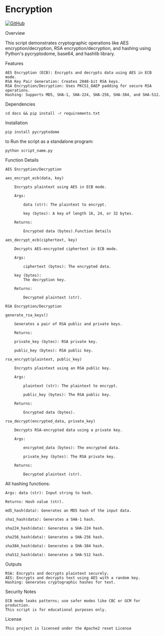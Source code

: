 # Encryption
<a href="https://github.com/BhargavLimbad786"><img src="https://img.shields.io/badge/GitHub-100000?style=for-the-badge&logo=github&logoColor=white" alt="GitHub"/></a>

Overview

  This script demonstrates cryptographic operations like AES encryption/decryption, RSA encryption/decryption, and hashing using Python's pycryptodome, base64, and hashlib library.

Features

    AES Encryption (ECB): Encrypts and decrypts data using AES in ECB mode.
    RSA Key Pair Generation: Creates 2048-bit RSA keys.
    RSA Encryption/Decryption: Uses PKCS1_OAEP padding for secure RSA operations.
    Hashing: Supports MD5, SHA-1, SHA-224, SHA-256, SHA-384, and SHA-512.

Dependencies 

    cd docs && pip install -r requirements.txt

Installation

    pip install pycryptodome

to Run the script as a standalone program:

    python script_name.py

Function Details

    AES Encryption/Decryption

    aes_encrypt_ecb(data, key)

        Encrypts plaintext using AES in ECB mode.

        Args:

            data (str): The plaintext to encrypt.

            key (bytes): A key of length 16, 24, or 32 bytes.

        Returns:

            Encrypted data (bytes).Function Details
        
    aes_decrypt_ecb(ciphertext, key)

        Decrypts AES-encrypted ciphertext in ECB mode.

        Args:

            ciphertext (bytes): The encrypted data.

        key (bytes):
            The decryption key.

        Returns:

            Decrypted plaintext (str).

    RSA Encryption/Decryption

    generate_rsa_keys()

        Generates a pair of RSA public and private keys.

        Returns:

        private_key (bytes): RSA private key.

        public_key (bytes): RSA public key.

    rsa_encrypt(plaintext, public_key)

        Encrypts plaintext using an RSA public key.

        Args:

            plaintext (str): The plaintext to encrypt.

            public_key (bytes): The RSA public key.

        Returns:

            Encrypted data (bytes).

    rsa_decrypt(encrypted_data, private_key)

        Decrypts RSA-encrypted data using a private key.

        Args:

            encrypted_data (bytes): The encrypted data.

            private_key (bytes): The RSA private key.

        Returns:

            Decrypted plaintext (str).

                 
All hashing functions:

    Args: data (str): Input string to hash.

    Returns: Hash value (str).

    md5_hash(data): Generates an MD5 hash of the input data.

    sha1_hash(data): Generates a SHA-1 hash.

    sha224_hash(data): Generates a SHA-224 hash.

    sha256_hash(data): Generates a SHA-256 hash.

    sha384_hash(data): Generates a SHA-384 hash.

    sha512_hash(data): Generates a SHA-512 hash.


Outputs

    RSA: Encrypts and decrypts plaintext securely.
    AES: Encrypts and decrypts text using AES with a random key.
    Hashing: Generates cryptographic hashes for text.

Security Notes

    ECB mode leaks patterns; use safer modes like CBC or GCM for production.
    This script is for educational purposes only.

License

    This project is licensed under the Apache2 reset License
